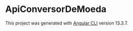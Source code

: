 # ApiConversorDeMoeda

This project was generated with [Angular CLI](https://github.com/angular/angular-cli) version 13.3.7.